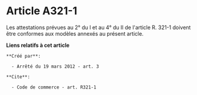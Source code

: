 # Article A321-1

Les attestations prévues au 2° du I et au 4° du II de l'article R. 321-1 doivent être conformes aux modèles annexés au
présent article.

**Liens relatifs à cet article**

	**Créé par**:

	  - Arrêté du 19 mars 2012 - art. 3

	**Cite**:

	  - Code de commerce - art. R321-1
